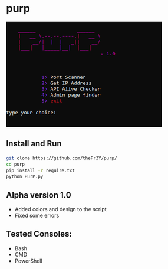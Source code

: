 # purp

<pre>
<img src="img/purp.PNG" >
</pre>

## Install and Run
```bash
git clone https://github.com/theFr3Y/purp/
cd purp
pip install -r require.txt
python PurP.py
```
## Alpha version 1.0
- Added colors and design to the script
- Fixed some errors

## Tested Consoles:
- Bash
- CMD
- PowerShell